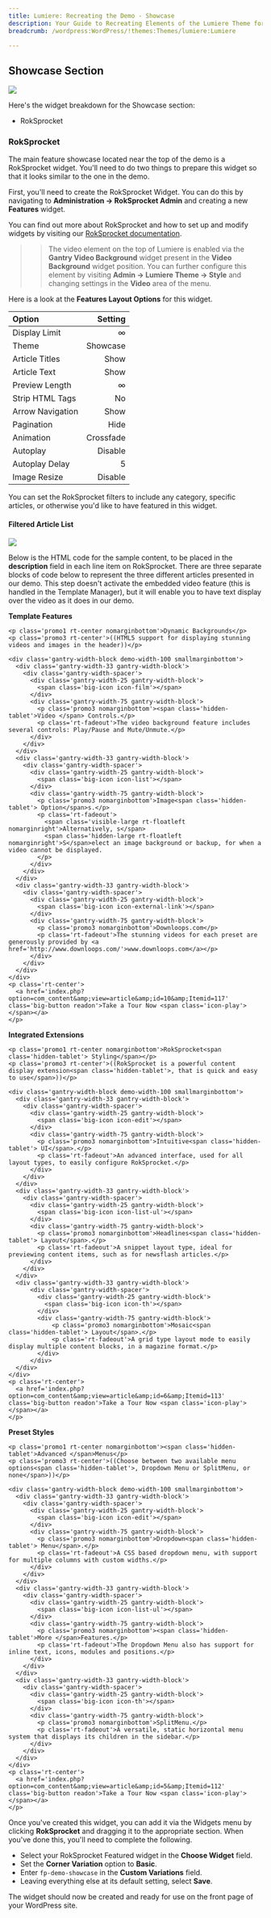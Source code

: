 ```yaml
---
title: Lumiere: Recreating the Demo - Showcase
description: Your Guide to Recreating Elements of the Lumiere Theme for WordPress
breadcrumb: /wordpress:WordPress/!themes:Themes/lumiere:Lumiere

---
```


Showcase Section
-----
![][demo]

Here's the widget breakdown for the Showcase section:

* RokSprocket

### RokSprocket
The main feature showcase located near the top of the demo is a RokSprocket widget. You'll need to do two things to prepare this widget so that it looks similar to the one in the demo.

First, you'll need to create the RokSprocket Widget. You can do this by navigating to **Administration -> RokSprocket Admin** and creating a new **Features** widget. 

You can find out more about RokSprocket and how to set up and modify widgets by visiting our [RokSprocket documentation][roksprocket].

>> The video element on the top of Lumiere is enabled via the **Gantry Video Background** widget present in the **Video Background** widget position. You can further configure this element by visiting **Admin -> Lumiere Theme -> Style** and changing settings in the **Video** area of the menu.

Here is a look at the **Features Layout Options** for this widget.

| Option           |   Setting |  
| :--------------- | --------: |  
| Display Limit    |         ∞ |  
| Theme            |  Showcase |  
| Article Titles   |      Show |  
| Article Text     |      Show |  
| Preview Length   |         ∞ |  
| Strip HTML Tags  |        No |  
| Arrow Navigation |      Show |  
| Pagination       |      Hide |  
| Animation        | Crossfade |  
| Autoplay         |   Disable |  
| Autoplay Delay   |         5 |  
| Image Resize     |   Disable |  

You can set the RokSprocket filters to include any category, specific articles, or otherwise you'd like to have featured in this widget.

#### Filtered Article List
![][demo2]

Below is the HTML code for the sample content, to be placed in the **description** field in each line item on RokSprocket. There are three separate blocks of code below to represent the three different articles presented in our demo. This step doesn't activate the embedded video feature (this is handled in the Template Manager), but it will enable you to have text display over the video as it does in our demo.

**Template Features**

~~~
<p class='promo1 rt-center nomarginbottom'>Dynamic Backgrounds</p>
<p class='promo3 rt-center'>((HTML5 support for displaying stunning videos and images in the header))</p>
 
<div class='gantry-width-block demo-width-100 smallmarginbottom'>
  <div class='gantry-width-33 gantry-width-block'>
    <div class='gantry-width-spacer'>
      <div class='gantry-width-25 gantry-width-block'>
        <span class='big-icon icon-film'></span>                  
      </div>                
      <div class='gantry-width-75 gantry-width-block'>                            
        <p class='promo3 nomarginbottom'><span class='hidden-tablet'>Video </span> Controls.</p>                            
        <p class='rt-fadeout'>The video background feature includes several controls: Play/Pause and Mute/Unmute.</p>                  
      </div>      
    </div>              
  </div>      
  <div class='gantry-width-33 gantry-width-block'>            
    <div class='gantry-width-spacer'>                  
      <div class='gantry-width-25 gantry-width-block'>                            
        <span class='big-icon icon-list'></span>                    
      </div>                  
      <div class='gantry-width-75 gantry-width-block'>                            
        <p class='promo3 nomarginbottom'>Image<span class='hidden-tablet'> Option</span>s.</p>                          
        <p class='rt-fadeout'>
          <span class='visible-large rt-floatleft nomarginright'>Alternatively, s</span>
          <span class='hidden-large rt-floatleft nomarginright'>S</span>elect an image background or backup, for when a video cannot be displayed.
        </p>                            
      </div>              
    </div>      
  </div>  
  <div class='gantry-width-33 gantry-width-block'>            
    <div class='gantry-width-spacer'>                  
      <div class='gantry-width-25 gantry-width-block'>                            
        <span class='big-icon icon-external-link'></span>                  
      </div>                  
      <div class='gantry-width-75 gantry-width-block'>                            
        <p class='promo3 nomarginbottom'>Downloops.com</p>                          
        <p class='rt-fadeout'>The stunning videos for each preset are generously provided by <a href='http://www.downloops.com/'>www.downloops.com</a></p>                          
      </div>              
    </div>      
  </div>
</div>
<p class='rt-center'>      
  <a href='index.php?option=com_content&amp;view=article&amp;id=10&amp;Itemid=117' class='big-button readon'>Take a Tour Now <span class='icon-play'></span></a>
</p>
~~~

**Integrated Extensions**

~~~
<p class='promo1 rt-center nomarginbottom'>RokSprocket<span class='hidden-tablet'> Styling</span></p>
<p class='promo3 rt-center'>((RokSprocket is a powerful content display extension<span class='hidden-tablet'>, that is quick and easy to use</span>))</p>
 
<div class='gantry-width-block demo-width-100 smallmarginbottom'>  
  <div class='gantry-width-33 gantry-width-block'>        
    <div class='gantry-width-spacer'>          
      <div class='gantry-width-25 gantry-width-block'>                
        <span class='big-icon icon-edit'></span>            
      </div>            
      <div class='gantry-width-75 gantry-width-block'>                
        <p class='promo3 nomarginbottom'>Intuitive<span class='hidden-tablet'> UI</span>.</p>              
        <p class='rt-fadeout'>An advanced interface, used for all layout types, to easily configure RokSprocket.</p>            
      </div>    
    </div>          
  </div>    
  <div class='gantry-width-33 gantry-width-block'>        
    <div class='gantry-width-spacer'>          
      <div class='gantry-width-25 gantry-width-block'>                
        <span class='big-icon icon-list-ul'></span>          
      </div>            
      <div class='gantry-width-75 gantry-width-block'>                
        <p class='promo3 nomarginbottom'>Headlines<span class='hidden-tablet'> Layout</span>.</p>              
        <p class='rt-fadeout'>A snippet layout type, ideal for previewing content items, such as for newsflash articles.</p>                
      </div>          
    </div>    
  </div>  
  <div class='gantry-width-33 gantry-width-block'>        
      <div class='gantry-width-spacer'>          
        <div class='gantry-width-25 gantry-width-block'>                
          <span class='big-icon icon-th'></span>            
        </div>            
        <div class='gantry-width-75 gantry-width-block'>                
            <p class='promo3 nomarginbottom'>Mosaic<span class='hidden-tablet'> Layout</span>.</p>        
            <p class='rt-fadeout'>A grid type layout mode to easily display multiple content blocks, in a magazine format.</p>              
        </div>          
      </div>    
  </div>
</div>
<p class='rt-center'>  
  <a href='index.php?option=com_content&amp;view=article&amp;id=6&amp;Itemid=113' class='big-button readon'>Take a Tour Now <span class='icon-play'></span></a>
</p>
~~~

**Preset Styles**

~~~
<p class='promo1 rt-center nomarginbottom'><span class='hidden-tablet'>Advanced </span>Menus</p>
<p class='promo3 rt-center'>((Choose between two available menu options<span class='hidden-tablet'>, Dropdown Menu or SplitMenu, or none</span>))</p>
 
<div class='gantry-width-block demo-width-100 smallmarginbottom'>    
  <div class='gantry-width-33 gantry-width-block'>        
    <div class='gantry-width-spacer'>          
      <div class='gantry-width-25 gantry-width-block'>                
        <span class='big-icon icon-edit'></span>            
      </div>            
      <div class='gantry-width-75 gantry-width-block'>                
        <p class='promo3 nomarginbottom'>Dropdown<span class='hidden-tablet'> Menu</span>.</p>                
        <p class='rt-fadeout'>A CSS based dropdown menu, with support for multiple columns with custom widths.</p>            
      </div>    
    </div>          
  </div>    
  <div class='gantry-width-33 gantry-width-block'>        
    <div class='gantry-width-spacer'>          
      <div class='gantry-width-25 gantry-width-block'>                
        <span class='big-icon icon-list-ul'></span>          
      </div>            
      <div class='gantry-width-75 gantry-width-block'>                
        <p class='promo3 nomarginbottom'><span class='hidden-tablet'>More </span>Features.</p>                
        <p class='rt-fadeout'>The Dropdown Menu also has support for inline text, icons, modules and positions.</p>              
      </div>          
    </div>    
  </div>  
  <div class='gantry-width-33 gantry-width-block'>        
    <div class='gantry-width-spacer'>          
      <div class='gantry-width-25 gantry-width-block'>                
        <span class='big-icon icon-th'></span>            
      </div>            
      <div class='gantry-width-75 gantry-width-block'>                
        <p class='promo3 nomarginbottom'>SplitMenu.</p>      
        <p class='rt-fadeout'>A versatile, static horizontal menu system that displays its children in the sidebar.</p>    
      </div>          
    </div>    
  </div>
</div>
<p class='rt-center'>  
  <a href='index.php?option=com_content&amp;view=article&amp;id=5&amp;Itemid=112' class='big-button readon'>Take a Tour Now <span class='icon-play'></span></a>
</p>
~~~

Once you've created this widget, you can add it via the Widgets menu by clicking **RokSprocket** and dragging it to the appropriate section. When you've done this, you'll need to complete the following.

* Select your RokSprocket Featured widget in the **Choose Widget** field.
* Set the **Corner Variation** option to **Basic**.
* Enter `fp-demo-showcase` in the **Custom Variations** field.
* Leaving everything else at its default setting, select **Save**.

The widget should now be created and ready for use on the front page of your WordPress site.

[demo]: assets/demo_1.jpeg
[demo2]: assets/features_5.jpeg
[roksprocket]: ../../plugins/roksprocket/
